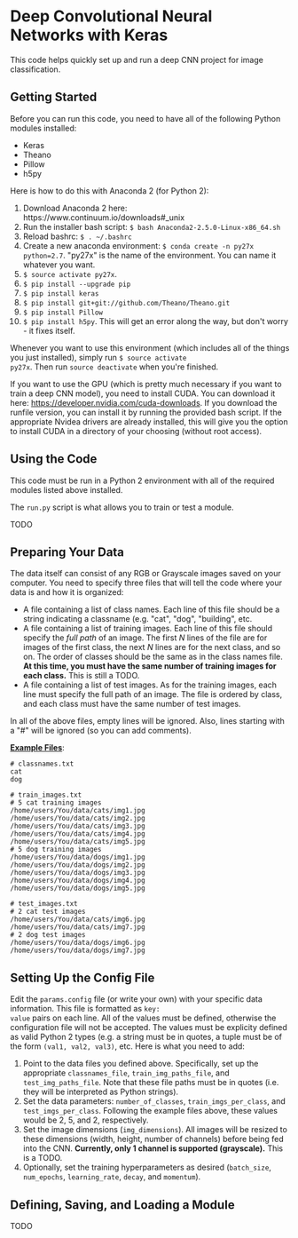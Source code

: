 # Deep Convolutional Neural Networks with Keras

This code helps quickly set up and run a deep CNN project for image classification.

Getting Started
-----

Before you can run this code, you need to have all of the following Python modules installed:

<ul>
  <li> Keras </li>
  <li> Theano </li>
  <li> Pillow </li>
  <li> h5py </li>
</ul>

Here is how to do this with Anaconda 2 (for Python 2):

<ol>
  <li> Download Anaconda 2 here: https://www.continuum.io/downloads#_unix </li>
  <li> Run the installer bash script: <code>$ bash Anaconda2-2.5.0-Linux-x86_64.sh</code> </li>
  <li> Reload bashrc: <code>$ . ~/.bashrc</code> </li>
  <li> Create a new anaconda environment: <code>$ conda create -n py27x python=2.7</code>. "py27x" is the name of the environment. You can name it whatever you want. </li>
  <li> <code>$ source activate py27x</code>. </li>
  <li> <code>$ pip install --upgrade pip</code> </li>
  <li> <code>$ pip install keras</code> </li>
  <li> <code>$ pip install git+git://github.com/Theano/Theano.git</code> </li>
  <li> <code>$ pip install Pillow</code> </li>
  <li> <code>$ pip install h5py</code>. This will get an error along the way, but don't worry - it fixes itself. </li>
</ol>

Whenever you want to use this environment (which includes all of the things you just installed), simply run <code>$ source activate py27x</code>. Then run <code>source deactivate</code> when you're finished.

If you want to use the GPU (which is pretty much necessary if you want to train a deep CNN model), you need to install CUDA. You can download it here: https://developer.nvidia.com/cuda-downloads. If you download the runfile version, you can install it by running the provided bash script. If the appropriate Nvidea drivers are already installed, this will give you the option to install CUDA in a directory of your choosing (without root access).


Using the Code
-----

This code must be run in a Python 2 environment with all of the required modules listed above installed.

The <code>run.py</code> script is what allows you to train or test a module.

TODO


Preparing Your Data
-----

The data itself can consist of any RGB or Grayscale images saved on your computer. You need to specify three files that will tell the code where your data is and how it is organized:

<ul>
  <li> A file containing a list of class names. Each line of this file should be a string indicating a classname (e.g. "cat", "dog", "building", etc. </li>
  <li> A file containing a list of training images. Each line of this file should specify the <i>full path</i> of an image. The first <i>N</i> lines of the file are for images of the first class, the next <i>N</i> lines are for the next class, and so on. The order of classes should be the same as in the class names file. <b>At this time, you must have the same number of training images for each class.</b> This is still a TODO. </li>
  <li> A file containing a list of test images. As for the training images, each line must specify the full path of an image. The file is ordered by class, and each class must have the same number of test images. </li>
</ul>

In all of the above files, empty lines will be ignored. Also, lines starting with a "#" will be ignored (so you can add comments).

<b><u>Example Files</u></b>:

~~~~~
# classnames.txt
cat
dog
~~~~~

~~~~~
# train_images.txt
# 5 cat training images
/home/users/You/data/cats/img1.jpg
/home/users/You/data/cats/img2.jpg
/home/users/You/data/cats/img3.jpg
/home/users/You/data/cats/img4.jpg
/home/users/You/data/cats/img5.jpg
# 5 dog training images
/home/users/You/data/dogs/img1.jpg
/home/users/You/data/dogs/img2.jpg
/home/users/You/data/dogs/img3.jpg
/home/users/You/data/dogs/img4.jpg
/home/users/You/data/dogs/img5.jpg
~~~~~

~~~~~
# test_images.txt
# 2 cat test images
/home/users/You/data/cats/img6.jpg
/home/users/You/data/cats/img7.jpg
# 2 dog test images
/home/users/You/data/dogs/img6.jpg
/home/users/You/data/dogs/img7.jpg
~~~~~


Setting Up the Config File
-----

Edit the <code>params.config</code> file (or write your own) with your specific data information. This file is formatted as <code>key: value</code> pairs on each line. All of the values must be defined, otherwise the configuration file will not be accepted. The values must be explicity defined as valid Python 2 types (e.g. a string must be in quotes, a tuple must be of the form <code>(val1, val2, val3)</code>, etc. Here is what you need to add:

<ol>
  <li> Point to the data files you defined above. Specifically, set up the appropriate <code>classnames_file</code>, <code>train_img_paths_file</code>, and <code>test_img_paths_file</code>. Note that these file paths must be in quotes (i.e. they will be interpreted as Python strings). </li>
  <li> Set the data parameters: <code>number_of_classes</code>, <code>train_imgs_per_class</code>, and <code>test_imgs_per_class</code>. Following the example files above, these values would be 2, 5, and 2, respectively. </li>
  <li> Set the image dimensions (<code>img_dimensions</code>). All images will be resized to these dimensions (width, height, number of channels) before being fed into the CNN. <b>Currently, only 1 channel is supported (grayscale).</b> This is a TODO. </li>
  <li> Optionally, set the training hyperparameters as desired (<code>batch_size</code>, <code>num_epochs</code>, <code>learning_rate</code>, <code>decay</code>, and <code>momentum</code>). </li>
</ol>


Defining, Saving, and Loading a Module
-----

TODO
